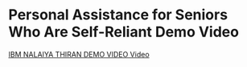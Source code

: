 # Personal Assistance for Seniors Who Are Self-Reliant Demo Video

[IBM NALAIYA THIRAN DEMO VIDEO Video  ](https://youtu.be/Yep84I5BweI)
